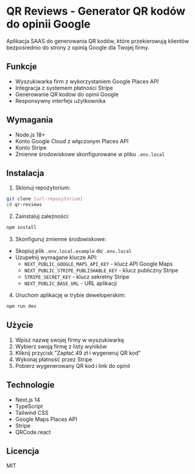 # QR Reviews - Generator QR kodów do opinii Google

Aplikacja SAAS do generowania QR kodów, które przekierowują klientów bezpośrednio do strony z opinią Google dla Twojej firmy.

## Funkcje

- Wyszukiwarka firm z wykorzystaniem Google Places API
- Integracja z systemem płatności Stripe
- Generowanie QR kodów do opinii Google
- Responsywny interfejs użytkownika

## Wymagania

- Node.js 18+
- Konto Google Cloud z włączonym Places API
- Konto Stripe
- Zmienne środowiskowe skonfigurowane w pliku `.env.local`

## Instalacja

1. Sklonuj repozytorium:
```bash
git clone [url-repozytorium]
cd qr-reviews
```

2. Zainstaluj zależności:
```bash
npm install
```

3. Skonfiguruj zmienne środowiskowe:
- Skopiuj plik `.env.local.example` do `.env.local`
- Uzupełnij wymagane klucze API:
  - `NEXT_PUBLIC_GOOGLE_MAPS_API_KEY` - klucz API Google Maps
  - `NEXT_PUBLIC_STRIPE_PUBLISHABLE_KEY` - klucz publiczny Stripe
  - `STRIPE_SECRET_KEY` - klucz sekretny Stripe
  - `NEXT_PUBLIC_BASE_URL` - URL aplikacji

4. Uruchom aplikację w trybie deweloperskim:
```bash
npm run dev
```

## Użycie

1. Wpisz nazwę swojej firmy w wyszukiwarkę
2. Wybierz swoją firmę z listy wyników
3. Kliknij przycisk "Zapłać 49 zł i wygeneruj QR kod"
4. Wykonaj płatność przez Stripe
5. Pobierz wygenerowany QR kod i link do opinii

## Technologie

- Next.js 14
- TypeScript
- Tailwind CSS
- Google Maps Places API
- Stripe
- QRCode.react

## Licencja

MIT
